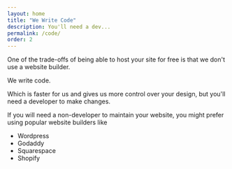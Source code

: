 ```yaml
---
layout: home
title: "We Write Code"
description: You'll need a dev...
permalink: /code/
order: 2
---
```


One of the trade-offs of being able to host your site for free is that we don't use a website builder. 

We write code. 

Which is faster for us and gives us more control over your design, but you'll need a developer to make changes. 

If you will need a non-developer to maintain your website, you might prefer using popular website builders like 
* Wordpress
* Godaddy
* Squarespace
* Shopify
